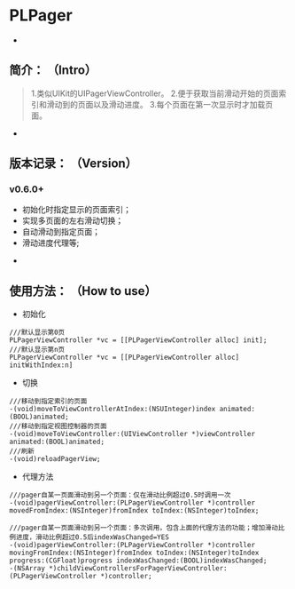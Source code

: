 # PLPager
- 
## 简介： （Intro）
>1.类似UIKit的UIPagerViewController。
>2.便于获取当前滑动开始的页面索引和滑动到的页面以及滑动进度。
>3.每个页面在第一次显示时才加载页面。
-
## 版本记录： （Version）
### v0.6.0+
* 初始化时指定显示的页面索引；
* 实现多页面的左右滑动切换；
* 自动滑动到指定页面；
* 滑动进度代理等;
-
## 使用方法： （How to use）
* 初始化
```
///默认显示第0页
PLPagerViewController *vc = [[PLPagerViewController alloc] init]; 
///默认显示第n页
PLPagerViewController *vc = [[PLPagerViewController alloc] initWithIndex:n]
```
* 切换
```
///移动到指定索引的页面
-(void)moveToViewControllerAtIndex:(NSUInteger)index animated:(BOOL)animated;
///移动到指定视图控制器的页面
-(void)moveToViewController:(UIViewController *)viewController animated:(BOOL)animated;
///刷新
-(void)reloadPagerView;
```
* 代理方法
```
///pager自某一页面滑动到另一个页面：仅在滑动比例超过0.5时调用一次
-(void)pagerViewController:(PLPagerViewController *)controller movedFromIndex:(NSInteger)fromIndex toIndex:(NSInteger)toIndex;

///pager自某一页面滑动到另一个页面：多次调用，包含上面的代理方法的功能；增加滑动比例进度，滑动比例超过0.5后indexWasChanged=YES
-(void)pagerViewController:(PLPagerViewController *)controller movingFromIndex:(NSInteger)fromIndex toIndex:(NSInteger)toIndex progress:(CGFloat)progress indexWasChanged:(BOOL)indexWasChanged;
-(NSArray *)childViewControllersForPagerViewController:(PLPagerViewController *)controller;
```
